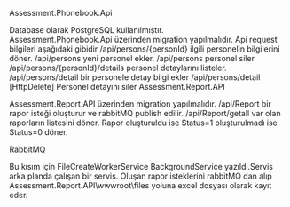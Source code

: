 Assessment.Phonebook.Api

Database olarak PostgreSQL kullanılmıştır.<br>
Assessment.Phonebook.Api üzerinden migration yapılmalıdır.
Api request bilgileri aşağıdaki gibidir
/api/persons/{personId} ilgili personelin bilgilerini döner.
/api/persons yeni personel ekler.
/api/persons personel siler
/api/persons/{personId}/details personel detaylarını listeler.
/api/persons/detail bir personele detay bilgi ekler
/api/persons/detail [HttpDelete] Personel detayını siler
Assessment.Report.API

Assessment.Report.API üzerinden migration yapılmalıdır.
/api/Report bir rapor isteği oluşturur ve rabbitMQ publish edilir.
/api/Report/getall var olan raporların listesini döner. Rapor oluşturuldu ise Status=1 oluşturulmadı ise Status=0 döner.

RabbitMQ

Bu kısım için FileCreateWorkerService BackgroundService yazıldı.Servis arka planda çalışan bir servis. Oluşan rapor isteklerini rabbitMQ dan alıp Assessment.Report.API\wwwroot\files yoluna excel dosyası olarak kayıt eder.

